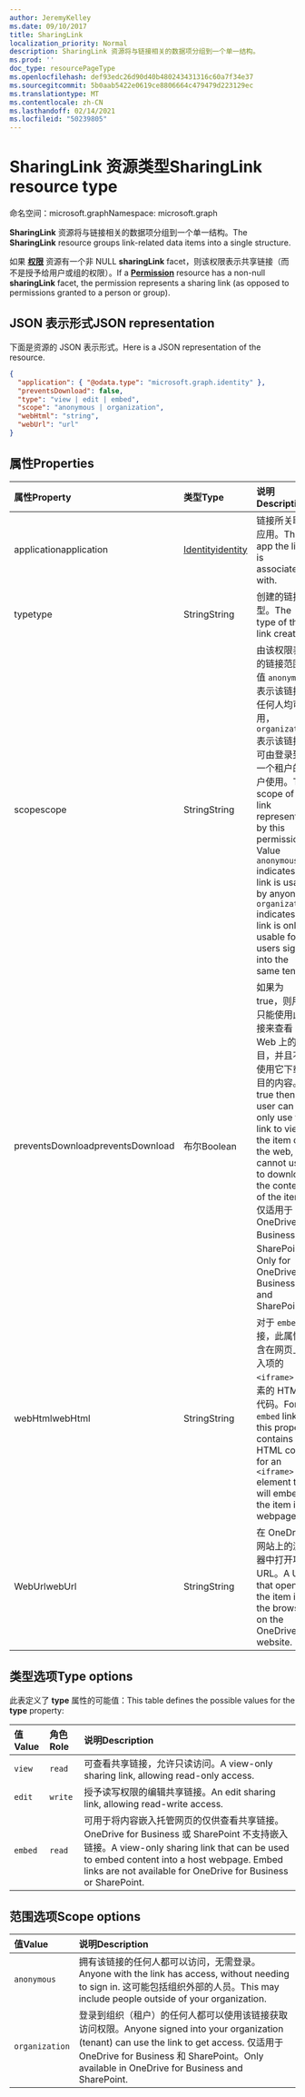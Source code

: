 ```yaml
---
author: JeremyKelley
ms.date: 09/10/2017
title: SharingLink
localization_priority: Normal
description: SharingLink 资源将与链接相关的数据项分组到一个单一结构。
ms.prod: ''
doc_type: resourcePageType
ms.openlocfilehash: def93edc26d90d40b480243431316c60a7f34e37
ms.sourcegitcommit: 5b0aab5422e0619ce8806664c479479d223129ec
ms.translationtype: MT
ms.contentlocale: zh-CN
ms.lasthandoff: 02/14/2021
ms.locfileid: "50239805"
---
```

# <a name="sharinglink-resource-type"></a><span data-ttu-id="49d6f-103">SharingLink 资源类型</span><span class="sxs-lookup"><span data-stu-id="49d6f-103">SharingLink resource type</span></span>

<span data-ttu-id="49d6f-104">命名空间：microsoft.graph</span><span class="sxs-lookup"><span data-stu-id="49d6f-104">Namespace: microsoft.graph</span></span>

<span data-ttu-id="49d6f-105">**SharingLink** 资源将与链接相关的数据项分组到一个单一结构。</span><span class="sxs-lookup"><span data-stu-id="49d6f-105">The **SharingLink** resource groups link-related data items into a single structure.</span></span>

<span data-ttu-id="49d6f-106">如果 [**权限**](permission.md) 资源有一个非 NULL **sharingLink** facet，则该权限表示共享链接（而不是授予给用户或组的权限）。</span><span class="sxs-lookup"><span data-stu-id="49d6f-106">If a [**Permission**](permission.md) resource has a non-null **sharingLink** facet, the permission represents a sharing link (as opposed to permissions granted to a person or group).</span></span>

## <a name="json-representation"></a><span data-ttu-id="49d6f-107">JSON 表示形式</span><span class="sxs-lookup"><span data-stu-id="49d6f-107">JSON representation</span></span>

<span data-ttu-id="49d6f-108">下面是资源的 JSON 表示形式。</span><span class="sxs-lookup"><span data-stu-id="49d6f-108">Here is a JSON representation of the resource.</span></span>

<!-- {
  "blockType": "resource",
  "optionalProperties": [ "application", "scope" ],
  "@odata.type": "microsoft.graph.sharingLink"
}-->

```json
{
  "application": { "@odata.type": "microsoft.graph.identity" },
  "preventsDownload": false,
  "type": "view | edit | embed",
  "scope": "anonymous | organization",
  "webHtml": "string",
  "webUrl": "url"
}
```

## <a name="properties"></a><span data-ttu-id="49d6f-109">属性</span><span class="sxs-lookup"><span data-stu-id="49d6f-109">Properties</span></span>

| <span data-ttu-id="49d6f-110">属性</span><span class="sxs-lookup"><span data-stu-id="49d6f-110">Property</span></span>    | <span data-ttu-id="49d6f-111">类型</span><span class="sxs-lookup"><span data-stu-id="49d6f-111">Type</span></span>          | <span data-ttu-id="49d6f-112">说明</span><span class="sxs-lookup"><span data-stu-id="49d6f-112">Description</span></span>
|:------------|:--------------|:-------------------------------------
| <span data-ttu-id="49d6f-113">application</span><span class="sxs-lookup"><span data-stu-id="49d6f-113">application</span></span> | <span data-ttu-id="49d6f-114">[Identity][]</span><span class="sxs-lookup"><span data-stu-id="49d6f-114">[identity][]</span></span>  | <span data-ttu-id="49d6f-115">链接所关联的应用。</span><span class="sxs-lookup"><span data-stu-id="49d6f-115">The app the link is associated with.</span></span>
| <span data-ttu-id="49d6f-116">type</span><span class="sxs-lookup"><span data-stu-id="49d6f-116">type</span></span>        | <span data-ttu-id="49d6f-117">String</span><span class="sxs-lookup"><span data-stu-id="49d6f-117">String</span></span>        | <span data-ttu-id="49d6f-118">创建的链接类型。</span><span class="sxs-lookup"><span data-stu-id="49d6f-118">The type of the link created.</span></span>
| <span data-ttu-id="49d6f-119">scope</span><span class="sxs-lookup"><span data-stu-id="49d6f-119">scope</span></span>       | <span data-ttu-id="49d6f-120">String</span><span class="sxs-lookup"><span data-stu-id="49d6f-120">String</span></span>        | <span data-ttu-id="49d6f-p101">由该权限表示的链接范围。值 `anonymous` 表示该链接对任何人均可用，`organization` 表示该链接仅可由登录到同一个租户的用户使用。</span><span class="sxs-lookup"><span data-stu-id="49d6f-p101">The scope of the link represented by this permission. Value `anonymous` indicates the link is usable by anyone, `organization` indicates the link is only usable for users signed into the same tenant.</span></span>
| <span data-ttu-id="49d6f-123">preventsDownload</span><span class="sxs-lookup"><span data-stu-id="49d6f-123">preventsDownload</span></span> | <span data-ttu-id="49d6f-124">布尔</span><span class="sxs-lookup"><span data-stu-id="49d6f-124">Boolean</span></span>       | <span data-ttu-id="49d6f-125">如果为 true，则用户只能使用此链接来查看 Web 上的项目，并且不能使用它下载项目的内容。</span><span class="sxs-lookup"><span data-stu-id="49d6f-125">If true then the user can only use this link to view the item on the web, and cannot use it to download the contents of the item.</span></span> <span data-ttu-id="49d6f-126">仅适用于 OneDrive for Business 和 SharePoint。</span><span class="sxs-lookup"><span data-stu-id="49d6f-126">Only for OneDrive for Business and SharePoint.</span></span>
| <span data-ttu-id="49d6f-127">webHtml</span><span class="sxs-lookup"><span data-stu-id="49d6f-127">webHtml</span></span>     | <span data-ttu-id="49d6f-128">String</span><span class="sxs-lookup"><span data-stu-id="49d6f-128">String</span></span>        | <span data-ttu-id="49d6f-129">对于 `embed` 链接，此属性包含在网页上嵌入项的 `<iframe>` 元素的 HTML 代码。</span><span class="sxs-lookup"><span data-stu-id="49d6f-129">For `embed` links, this property contains the HTML code for an `<iframe>` element that will embed the item in a webpage.</span></span>
| <span data-ttu-id="49d6f-130">WebUrl</span><span class="sxs-lookup"><span data-stu-id="49d6f-130">webUrl</span></span>      | <span data-ttu-id="49d6f-131">String</span><span class="sxs-lookup"><span data-stu-id="49d6f-131">String</span></span>        | <span data-ttu-id="49d6f-132">在 OneDrive 网站上的浏览器中打开项的 URL。</span><span class="sxs-lookup"><span data-stu-id="49d6f-132">A URL that opens the item in the browser on the OneDrive website.</span></span>

[Identity]: identity.md

## <a name="type-options"></a><span data-ttu-id="49d6f-134">类型选项</span><span class="sxs-lookup"><span data-stu-id="49d6f-134">Type options</span></span>

<span data-ttu-id="49d6f-135">此表定义了 **type** 属性的可能值：</span><span class="sxs-lookup"><span data-stu-id="49d6f-135">This table defines the possible values for the **type** property:</span></span>

| <span data-ttu-id="49d6f-136">值</span><span class="sxs-lookup"><span data-stu-id="49d6f-136">Value</span></span>   | <span data-ttu-id="49d6f-137">角色</span><span class="sxs-lookup"><span data-stu-id="49d6f-137">Role</span></span>    | <span data-ttu-id="49d6f-138">说明</span><span class="sxs-lookup"><span data-stu-id="49d6f-138">Description</span></span>
|:--------|:--------|:---------------------------------------------------------
| `view`  | `read`  | <span data-ttu-id="49d6f-139">可查看共享链接，允许只读访问。</span><span class="sxs-lookup"><span data-stu-id="49d6f-139">A view-only sharing link, allowing read-only access.</span></span>
| `edit`  | `write` | <span data-ttu-id="49d6f-140">授予读写权限的编辑共享链接。</span><span class="sxs-lookup"><span data-stu-id="49d6f-140">An edit sharing link, allowing read-write access.</span></span>
| `embed` | `read`  | <span data-ttu-id="49d6f-p103">可用于将内容嵌入托管网页的仅供查看共享链接。 OneDrive for Business 或 SharePoint 不支持嵌入链接。</span><span class="sxs-lookup"><span data-stu-id="49d6f-p103">A view-only sharing link that can be used to embed content into a host webpage. Embed links are not available for OneDrive for Business or SharePoint.</span></span>

## <a name="scope-options"></a><span data-ttu-id="49d6f-143">范围选项</span><span class="sxs-lookup"><span data-stu-id="49d6f-143">Scope options</span></span>

| <span data-ttu-id="49d6f-144">值</span><span class="sxs-lookup"><span data-stu-id="49d6f-144">Value</span></span>          | <span data-ttu-id="49d6f-145">说明</span><span class="sxs-lookup"><span data-stu-id="49d6f-145">Description</span></span>
|:---------------|:------------------------------------------------------------
| `anonymous`    | <span data-ttu-id="49d6f-146">拥有该链接的任何人都可以访问，无需登录。</span><span class="sxs-lookup"><span data-stu-id="49d6f-146">Anyone with the link has access, without needing to sign in.</span></span> <span data-ttu-id="49d6f-147">这可能包括组织外部的人员。</span><span class="sxs-lookup"><span data-stu-id="49d6f-147">This may include people outside of your organization.</span></span>
| `organization` | <span data-ttu-id="49d6f-148">登录到组织（租户）的任何人都可以使用该链接获取访问权限。</span><span class="sxs-lookup"><span data-stu-id="49d6f-148">Anyone signed into your organization (tenant) can use the link to get access.</span></span> <span data-ttu-id="49d6f-149">仅适用于 OneDrive for Business 和 SharePoint。</span><span class="sxs-lookup"><span data-stu-id="49d6f-149">Only available in OneDrive for Business and SharePoint.</span></span>

<!-- uuid: 8fcb5dbc-d5aa-4681-8e31-b001d5168d79
2015-10-25 14:57:30 UTC -->
<!-- {
  "type": "#page.annotation",
  "description": "The sharing link facet provides information about how a file is shared.",
  "keywords": "sharing,sharing link, sharing url, webUrl",
  "section": "documentation",
  "suppressions": [
    "Warning: /api-reference/v1.0/resources/sharinglink.md:
      Found potential enums in resource example that weren't defined in a table:(view,edit,embed) are in resource, but () are in table",
    "Warning: /api-reference/v1.0/resources/sharinglink.md:
      Found potential enums in resource example that weren't defined in a table:(anonymous,organization) are in resource, but () are in table"
  ],
  "tocPath": "Facets/SharingLink"
} -->

